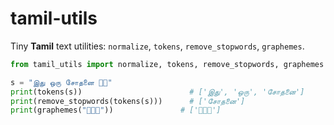 # tamil-utils

Tiny **Tamil** text utilities: `normalize`, `tokens`, `remove_stopwords`, `graphemes`.

```python
from tamil_utils import normalize, tokens, remove_stopwords, graphemes

s = "இது ஒரு சோதனை 👋🏽"
print(tokens(s))                        # ['இது', 'ஒரு', 'சோதனை']
print(remove_stopwords(tokens(s)))      # ['சோதனை']
print(graphemes("👩🏽‍💻"))               # ['👩🏽‍💻']
